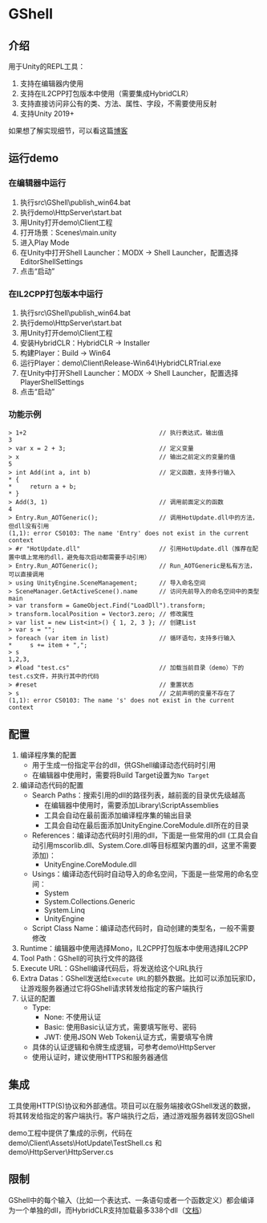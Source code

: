 # GShell

## 介绍
用于Unity的REPL工具：
1. 支持在编辑器内使用
2. 支持在IL2CPP打包版本中使用（需要集成HybridCLR）
3. 支持直接访问非公有的类、方法、属性、字段，不需要使用反射
4. 支持Unity 2019+

如果想了解实现细节，可以看这篇[博客](https://alanliu90.hatenablog.com/entry/2025/03/08/Unity%E4%B8%ADREPL%E5%8A%9F%E8%83%BD%E7%9A%84%E5%AE%9E%E7%8E%B0)

## 运行demo

### 在编辑器中运行
1. 执行src\GShell\publish_win64.bat
2. 执行demo\HttpServer\start.bat
3. 用Unity打开demo\Client工程
4. 打开场景：Scenes\main.unity
5. 进入Play Mode
6. 在Unity中打开Shell Launcher：MODX -> Shell Launcher，配置选择EditorShellSettings
7. 点击“启动”

### 在IL2CPP打包版本中运行
1. 执行src\GShell\publish_win64.bat
2. 执行demo\HttpServer\start.bat
3. 用Unity打开demo\Client工程
4. 安装HybridCLR：HybridCLR -> Installer
5. 构建Player：Build -> Win64
6. 运行Player：demo\Client\Release-Win64\HybridCLRTrial.exe
7. 在Unity中打开Shell Launcher：MODX -> Shell Launcher，配置选择PlayerShellSettings
8. 点击“启动”

### 功能示例
```
> 1+2                                     // 执行表达式，输出值
3
> var x = 2 + 3;                          // 定义变量
> x                                       // 输出之前定义的变量的值
5
> int Add(int a, int b)                   // 定义函数，支持多行输入
* {
*     return a + b;
* }
> Add(3, 1)                               // 调用前面定义的函数
4
> Entry.Run_AOTGeneric();                 // 调用HotUpdate.dll中的方法，但dll没有引用
(1,1): error CS0103: The name 'Entry' does not exist in the current context
> #r "HotUpdate.dll"                      // 引用HotUpdate.dll（推荐在配置中填上常用的dll，避免每次启动都需要手动引用）
> Entry.Run_AOTGeneric();                 // Run_AOTGeneric是私有方法，可以直接调用
> using UnityEngine.SceneManagement;      // 导入命名空间
> SceneManager.GetActiveScene().name      // 访问先前导入的命名空间中的类型
main
> var transform = GameObject.Find("LoadDll").transform;
> transform.localPosition = Vector3.zero; // 修改属性
> var list = new List<int>() { 1, 2, 3 }; // 创建List
> var s = "";
> foreach (var item in list)              // 循环语句，支持多行输入
*     s += item + ",";
> s
1,2,3,
> #load "test.cs"                         // 加载当前目录（demo）下的test.cs文件，并执行其中的代码
> #reset                                  // 重置状态
> s                                       // 之前声明的变量不存在了
(1,1): error CS0103: The name 's' does not exist in the current context
```

## 配置
1. 编译程序集的配置
   * 用于生成一份指定平台的dll，供GShell编译动态代码时引用
   * 在编辑器中使用时，需要将Build Target设置为`No Target`
2. 编译动态代码的配置
   * Search Paths：搜索引用的dll的路径列表，越前面的目录优先级越高
      * 在编辑器中使用时，需要添加Library\ScriptAssemblies
      * 工具会自动在最前面添加编译程序集的输出目录
      * 工具会自动在最后面添加UnityEngine.CoreModule.dll所在的目录
   * References：编译动态代码时引用的dll，下面是一些常用的dll (工具会自动引用mscorlib.dll、System.Core.dll等目标框架内置的dll，这里不需要添加)：
      * UnityEngine.CoreModule.dll
   * Usings：编译动态代码时自动导入的命名空间，下面是一些常用的命名空间：
      * System
      * System.Collections.Generic
      * System.Linq
      * UnityEngine
   * Script Class Name：编译动态代码时，自动创建的类型名，一般不需要修改
3. Runtime：编辑器中使用选择Mono，IL2CPP打包版本中使用选择IL2CPP
3. Tool Path：GShell的可执行文件的路径
4. Execute URL：GShell编译代码后，将发送给这个URL执行
5. Extra Datas：GShell发送给`Execute URL`的额外数据。比如可以添加玩家ID，让游戏服务器通过它将GShell请求转发给指定的客户端执行
6. 认证的配置
    * Type:
      * None: 不使用认证
      * Basic: 使用Basic认证方式，需要填写账号、密码
      * JWT: 使用JSON Web Token认证方式，需要填写令牌
    * 具体的认证逻辑和令牌生成逻辑，可参考demo\HttpServer
    * 使用认证时，建议使用HTTPS和服务器通信

## 集成
工具使用HTTP(S)协议和外部通信。项目可以在服务端接收GShell发送的数据，将其转发给指定的客户端执行。客户端执行之后，通过游戏服务器转发回GShell

demo工程中提供了集成的示例，代码在 demo\Client\Assets\HotUpdate\TestShell.cs 和 demo\HttpServer\HttpServer.cs

## 限制
GShell中的每个输入（比如一个表达式、一条语句或者一个函数定义）都会编译为一个单独的dll，而HybridCLR支持加载最多338个dll（[文档](https://hybridclr.doc.code-philosophy.com/docs/help/faq)）
